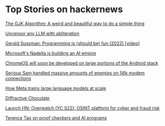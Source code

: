 # Top Stories on hackernews <br />
[The GJK Algorithm: A weird and beautiful way to do a simple thing](https://computerwebsite.net/writing/gjk)

[Uncensor any LLM with abliteration](https://huggingface.co/blog/mlabonne/abliteration)

[Gerald Sussman: Programming is (should be) fun (2022) [video]](https://www.youtube.com/watch?v=2MYzvQ1v8Ww)

[Microsoft's Nadella is building an AI empire](https://www.wsj.com/tech/ai/microsoft-nadella-openai-inflection-9727e77a)

[ChromeOS will soon be developed on large portions of the Android stack](https://blog.chromium.org/2024/06/building-faster-smarter-chromebook.html)

[Serious Sam handled massive amounts of enemies on 56k modem connections](https://staniks.github.io/articles/serious-engine-networking-analysis)

[How Meta trains large language models at scale](https://engineering.fb.com/2024/06/12/data-infrastructure/training-large-language-models-at-scale-meta/)

[Diffractive Chocolate](https://wp.optics.arizona.edu/oscoutreach/diffractive-chocolate/)

[Launch HN: Overwatch (YC S22): OSINT platform for cyber and fraud risk]()

[Terence Tao on proof checkers and AI programs](https://www.scientificamerican.com/article/ai-will-become-mathematicians-co-pilot/)
